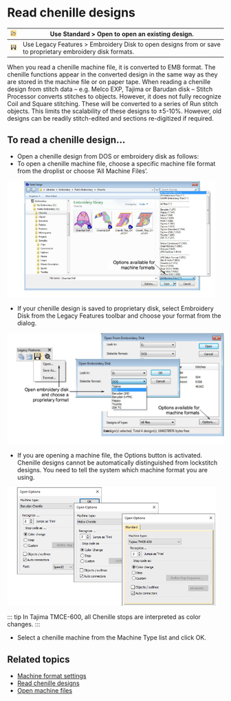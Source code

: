 # Read chenille designs

| ![Open.png](assets/Open.png)                     | Use Standard > Open to open an existing design.                                                            |
| ------------------------------------------------ | ---------------------------------------------------------------------------------------------------------- |
| ![EmbroideryDisk.png](assets/EmbroideryDisk.png) | Use Legacy Features > Embroidery Disk to open designs from or save to proprietary embroidery disk formats. |

When you read a chenille machine file, it is converted to EMB format. The chenille functions appear in the converted design in the same way as they are stored in the machine file or on paper tape. When reading a chenille design from stitch data – e.g. Melco EXP, Tajima or Barudan disk – Stitch Processor converts stitches to objects. However, it does not fully recognize Coil and Square stitching. These will be converted to a series of Run stitch objects. This limits the scalability of these designs to ±5-10%. However, old designs can be readily stitch-edited and sections re-digitized if required.

## To read a chenille design...

- Open a chenille design from DOS or embroidery disk as follows:
- To open a chenille machine file, choose a specific machine file format from the droplist or choose ‘All Machine Files’.

![OpenChenilleDesigns.png](assets/OpenChenilleDesigns.png)

- If your chenille design is saved to proprietary disk, select Embroidery Disk from the Legacy Features toolbar and choose your format from the dialog.

![chenille_output00053.png](assets/chenille_output00053.png)

- If you are opening a machine file, the Options button is activated. Chenille designs cannot be automatically distinguished from lockstitch designs. You need to tell the system which machine format you are using.

![chenille_output00056.png](assets/chenille_output00056.png)

::: tip
In Tajima TMCE-600, all Chenille stops are interpreted as color changes.
:::

- Select a chenille machine from the Machine Type list and click OK.

## Related topics

- [Machine format settings](Machine_format_settings)
- [Read chenille designs](#XREF_23208_Opening_an)
- [Open machine files](../../Production/convert/Open_machine_files)
